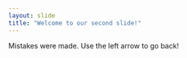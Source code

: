 ```yaml
---
layout: slide
title: "Welcome to our second slide!"
---
```

Mistakes were made.
Use the left arrow to go back!
